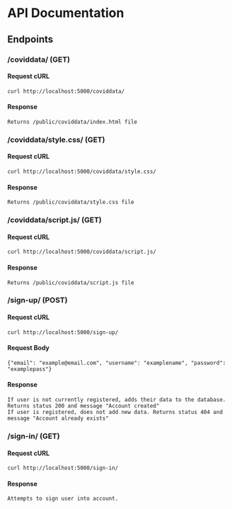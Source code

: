 # API Documentation

## Endpoints

### /coviddata/ (GET)

#### Request cURL

```
curl http://localhost:5000/coviddata/
```

#### Response

```
Returns /public/coviddata/index.html file
```

### /coviddata/style.css/ (GET)

#### Request cURL

```
curl http://localhost:5000/coviddata/style.css/
```

#### Response

```
Returns /public/coviddata/style.css file
```

### /coviddata/script.js/ (GET)

#### Request cURL

```
curl http://localhost:5000/coviddata/script.js/
```

#### Response

```
Returns /public/coviddata/script.js file
```

### /sign-up/ (POST)

#### Request cURL

```
curl http://localhost:5000/sign-up/
```

#### Request Body

```
{"email": "example@email.com", "username": "examplename", "password": "examplepass"}
```

#### Response

```
If user is not currently registered, adds their data to the database. Returns status 200 and message "Account created"
If user is registered, does not add new data. Returns status 404 and message "Account already exists"
```

### /sign-in/ (GET)

#### Request cURL

```
curl http://localhost:5000/sign-in/
```

#### Response

```
Attempts to sign user into account.
```